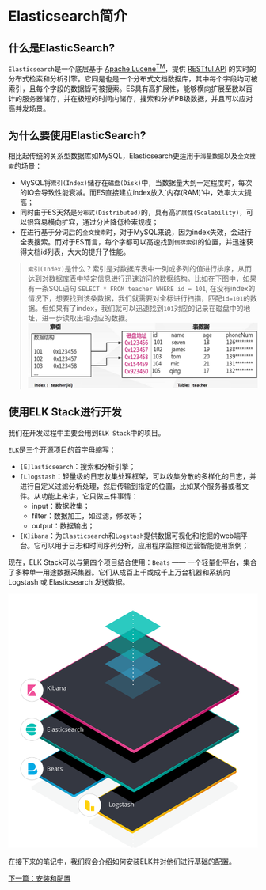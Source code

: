# Elasticsearch简介

## 什么是ElasticSearch?

`Elasticsearch`是一个底层基于 [Apache Lucene<sup>TM</sup>](https://lucene.apache.org/core/)，提供 [RESTful API](https://restfulapi.net/) 的实时的分布式检索和分析引擎。它同是也是一个分布式文档数据库，其中每个字段均可被索引，且每个字段的数据皆可被搜索。ES具有高扩展性，能够横向扩展至数以百计的服务器储存，并在极短的时间内储存，搜索和分析PB级数据，并且可以应对高并发场景。

## 为什么要使用ElasticSearch?

相比起传统的关系型数据库如MySQL，Elasticsearch更适用于`海量数据`以及`全文搜索`的场景：
- MySQL将`索引(Index)`储存在`磁盘(Disk)`中，当数据量大到一定程度时，每次的IO会导致性能衰减。而ES直接建立index放入`内存(RAM)'中，效率大大提高；
- 同时由于ES天然是`分布式(Distributed)`的，具有高`扩展性(Scalability)`，可以很容易横向扩容，通过分片降低检索规模；
- 在进行基于分词后的`全文搜索`时，对于MySQL来说，因为index失效，会进行全表搜索。而对于ES而言，每个字都可以高速找到`倒排索引`的位置，并迅速获得文档id列表，大大的提升了性能。

> `索引(Index)`是什么？索引是对数据库表中一列或多列的值进行排序，从而达到对数据库表中特定信息进行迅速访问的数据结构。比如在下图中，如果有一条SQL语句 `SELECT * FROM teacher WHERE id = 101`, 在没有index的情况下，想要找到该条数据，我们就需要对全标进行扫描，匹配`id=101`的数据。但如果有了index，我们就可以迅速找到`101`对应的记录在磁盘中的地址，进一步读取出相对应的数据。
> ![index example](/figures/index_record.png)

## 使用ELK Stack进行开发

我们在开发过程中主要会用到`ELK Stack`中的项目。

`ELK`是三个开源项目的首字母缩写：
- `[E]lasticsearch`：搜索和分析引擎；
- `[L]ogstash`：轻量级的日志收集处理框架，可以收集分散的多样化的日志，并进行自定义过滤分析处理，然后传输到指定的位置，比如某个服务器或者文件。从功能上来讲，它只做三件事情：
  - input：数据收集；
  - filter：数据加工，如过滤，修改等；
  - output：数据输出；
- `[K]ibana`：为`Elasticsearch`和`Logstash`提供数据可视化和挖掘的web端平台。它可以用于日志和时间序列分析，应用程序监控和运营智能使用案例；

现在，ELK Stack可以与第四个项目结合使用：`Beats` —— 一个轻量化平台，集合了多种单一用途数据采集器。它们从成百上千或成千上万台机器和系统向 Logstash 或 Elasticsearch 发送数据。

![elk](/figures/elk.svg)

在接下来的笔记中，我们将会介绍如何安装ELK并对他们进行基础的配置。

[下一篇：安装和配置](/notes/install_es.md)